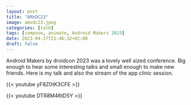 ```yaml
---
layout: post
title: "AMxDC23"
image: amxdc23.jpeg
categories: [talk]
tags: [compose, animate, Android Makers 2023]
date: 2023-04-27T21:46:32+02:00
draft: false
---
```


Android Makers by droidcon 2023 was a lovely well sized conference. Big enough to hear some interesting talks and small enough to make new friends. Here is my talk and also the stream of the app clinic session.

{{< youtube yF8Z0tK3CFE >}}


{{< youtube DTR8M46tD5Y >}}

